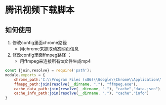 # 腾讯视频下载脚本
## 如何使用
1. 修改config里面chrome路径
    - 用chrome来抓取动态网页信息
2. 修改config里面ffmpeg路径 ：
    - 用ffmpeg来连接所有ts文件生成mp4 
    
```js
const {join,resolve} = require('path');
module.exports = {
    chrome_path:'C:\\Program Files (x86)\\Google\\Chrome\\Application\\chrome.exe',
    ffmepg_path:join(resolve(__dirname, "."), "ffmpeg.exe"),
    cache_data_path:join(resolve(__dirname, "."), "cache","data.json"),
    cache_info_path:join(resolve(__dirname, "."), "cache","info")
}
```
